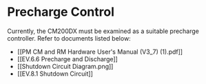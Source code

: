 # Precharge Control
Currently, the CM200DX must be examined as a suitable precharge controller. Refer to documents listed below:
- [[PM CM and RM Hardware User's Manual (V3_7) (1).pdf]]
- [[EV.6.6 Precharge and Discharge]]
- [[Shutdown Circuit Diagram.png]]
- [[EV.8.1 Shutdown Circuit]]